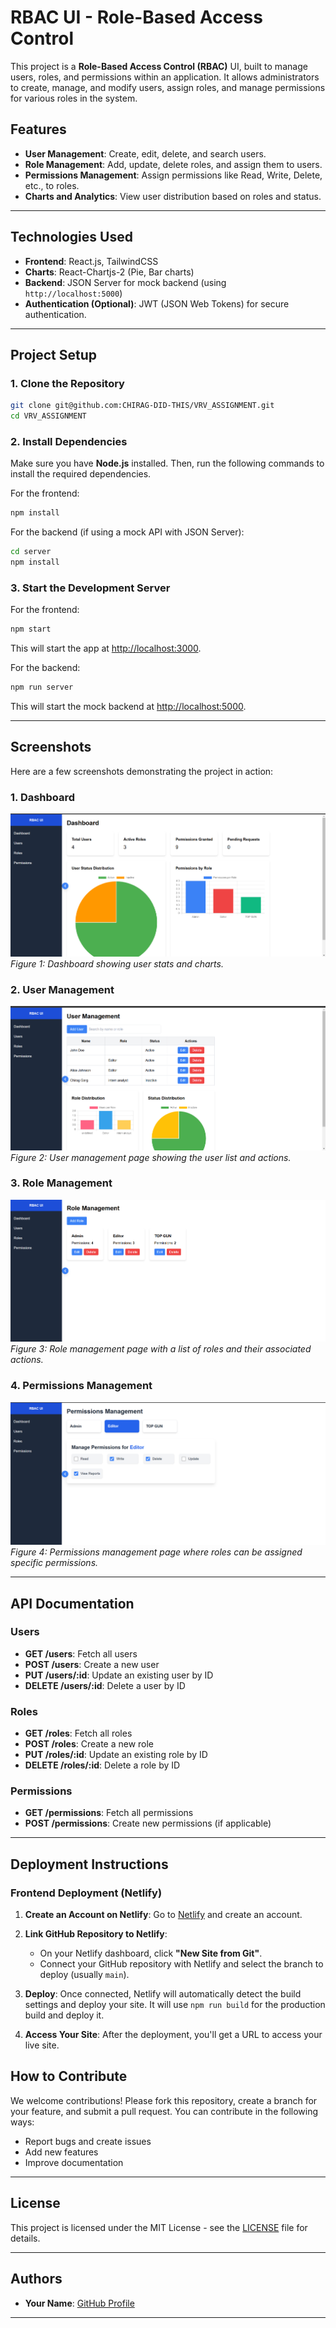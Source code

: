 
# **RBAC UI - Role-Based Access Control**

This project is a **Role-Based Access Control (RBAC)** UI, built to manage users, roles, and permissions within an application. It allows administrators to create, manage, and modify users, assign roles, and manage permissions for various roles in the system.

## **Features**
- **User Management**: Create, edit, delete, and search users.
- **Role Management**: Add, update, delete roles, and assign them to users.
- **Permissions Management**: Assign permissions like Read, Write, Delete, etc., to roles.
- **Charts and Analytics**: View user distribution based on roles and status.

---

## **Technologies Used**

- **Frontend**: React.js, TailwindCSS
- **Charts**: React-Chartjs-2 (Pie, Bar charts)
- **Backend**: JSON Server for mock backend (using `http://localhost:5000`)
- **Authentication (Optional)**: JWT (JSON Web Tokens) for secure authentication.

---

## **Project Setup**

### 1. **Clone the Repository**
```bash
git clone git@github.com:CHIRAG-DID-THIS/VRV_ASSIGNMENT.git
cd VRV_ASSIGNMENT
```

### 2. **Install Dependencies**
Make sure you have **Node.js** installed. Then, run the following commands to install the required dependencies.

For the frontend:
```bash
npm install
```

For the backend (if using a mock API with JSON Server):
```bash
cd server
npm install
```

### 3. **Start the Development Server**

For the frontend:
```bash
npm start
```
This will start the app at [http://localhost:3000](http://localhost:3000).

For the backend:
```bash
npm run server
```
This will start the mock backend at [http://localhost:5000](http://localhost:5000).

---

## **Screenshots**

Here are a few screenshots demonstrating the project in action:

### 1. Dashboard
![Dashboard](./public/assets/image1.png)
*Figure 1: Dashboard showing user stats and charts.*

### 2. User Management
![User](./public/assets/image2.png)
*Figure 2: User management page showing the user list and actions.*

### 3. Role Management
![Role](./public/assets/image3.png)
*Figure 3: Role management page with a list of roles and their associated actions.*

### 4. Permissions Management
![Permission](./public/assets/image4.png)
*Figure 4: Permissions management page where roles can be assigned specific permissions.*

---

## **API Documentation**

### **Users**
- **GET /users**: Fetch all users
- **POST /users**: Create a new user
- **PUT /users/:id**: Update an existing user by ID
- **DELETE /users/:id**: Delete a user by ID

### **Roles**
- **GET /roles**: Fetch all roles
- **POST /roles**: Create a new role
- **PUT /roles/:id**: Update an existing role by ID
- **DELETE /roles/:id**: Delete a role by ID

### **Permissions**
- **GET /permissions**: Fetch all permissions
- **POST /permissions**: Create new permissions (if applicable)

---

## **Deployment Instructions**

### **Frontend Deployment (Netlify)**

1. **Create an Account on Netlify**:
   Go to [Netlify](https://www.netlify.com/) and create an account.

2. **Link GitHub Repository to Netlify**:
   - On your Netlify dashboard, click **"New Site from Git"**.
   - Connect your GitHub repository with Netlify and select the branch to deploy (usually `main`).

3. **Deploy**:
   Once connected, Netlify will automatically detect the build settings and deploy your site. It will use `npm run build` for the production build and deploy it.

4. **Access Your Site**:
   After the deployment, you'll get a URL to access your live site.


## **How to Contribute**

We welcome contributions! Please fork this repository, create a branch for your feature, and submit a pull request. You can contribute in the following ways:
- Report bugs and create issues
- Add new features
- Improve documentation

---

## **License**

This project is licensed under the MIT License - see the [LICENSE](LICENSE) file for details.

---

## **Authors**

- **Your Name**: [GitHub Profile](https://github.com/CHIRAG-DID-THIS)
---

